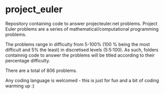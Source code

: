 # project_euler
Repository containing code to answer projecteuler.net problems. Project Euler problems are a series of mathematical/computational programming problems.

The problems range in difficulty from 5-100% (100 % being the most difficult and 5% the least) in discretised levels (5:5:100). As such, folders containnig code to answer the problems will be titled according to their percentage difficulty. 

There are a total of 806 problems. 

Any coding language is welcomed - this is just for fun and a bit of coding warming up :)
